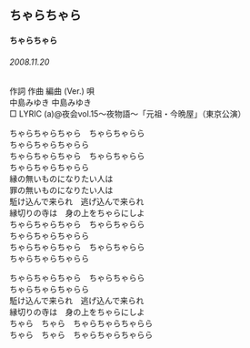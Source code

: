 ## ちゃらちゃら
#### ちゃらちゃら
###### 2008.11.20


作詞  作曲  編曲 (Ver.)   唄  
中島みゆき   中島みゆき         
□ LYRIC (a)@夜会vol.15～夜物語～「元祖・今晩屋」（東京公演）  
  
ちゃらちゃらちゃら　ちゃらちゃらら  
ちゃらちゃらちゃらら  
ちゃらちゃらちゃら　ちゃらちゃらら  
ちゃらちゃらちゃらら  
縁の無いものになりたい人は  
罪の無いものになりたい人は  
駈け込んで来られ　逃げ込んで来られ  
縁切りの寺は　身の上をちゃらにしよ  
ちゃらちゃらちゃら　ちゃらちゃらら  
ちゃらちゃらちゃらら  
ちゃらちゃらちゃら　ちゃらちゃらら  
ちゃらちゃらちゃらら  
  
ちゃらちゃらちゃら　ちゃらちゃらら  
ちゃらちゃらちゃらら  
駈け込んで来られ　逃げ込んで来られ  
縁切りの寺は　身の上をちゃらにしよ  
ちゃら　ちゃら　ちゃらちゃらちゃらら  
ちゃら　ちゃら　ちゃらちゃらちゃらら  